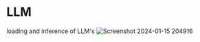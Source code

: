 # LLM
loading and inference of LLM's
![Screenshot 2024-01-15 204916](https://github.com/ManojAthreya/LLM/assets/39020374/f0c0f1a8-a060-4ce9-8e2b-7f265451103c)
